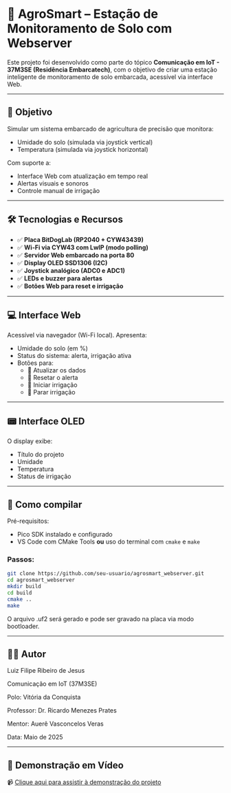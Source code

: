 # 🌱 AgroSmart – Estação de Monitoramento de Solo com Webserver

Este projeto foi desenvolvido como parte do tópico **Comunicação em IoT - 37M3SE (Residência Embarcatech)**, com o objetivo de criar uma estação inteligente de monitoramento de solo embarcada, acessível via interface Web.

---

## 🧠 Objetivo

Simular um sistema embarcado de agricultura de precisão que monitora:
- Umidade do solo (simulada via joystick vertical)
- Temperatura (simulada via joystick horizontal)

Com suporte a:
- Interface Web com atualização em tempo real
- Alertas visuais e sonoros
- Controle manual de irrigação

---

## 🛠 Tecnologias e Recursos

- ✅ **Placa BitDogLab (RP2040 + CYW43439)**
- ✅ **Wi-Fi via CYW43 com LwIP (modo polling)**
- ✅ **Servidor Web embarcado na porta 80**
- ✅ **Display OLED SSD1306 (I2C)**
- ✅ **Joystick analógico (ADC0 e ADC1)**
- ✅ **LEDs e buzzer para alertas**
- ✅ **Botões Web para reset e irrigação**

---

## 💻 Interface Web

Acessível via navegador (Wi-Fi local). Apresenta:

- Umidade do solo (em %)
- Status do sistema: alerta, irrigação ativa
- Botões para:
  - 🔄 Atualizar os dados
  - 🚫 Resetar o alerta
  - 🚿 Iniciar irrigação
  - 🛑 Parar irrigação

---

## 📟 Interface OLED

O display exibe:
- Título do projeto
- Umidade
- Temperatura
- Status de irrigação

---

## 🔧 Como compilar

Pré-requisitos:
- Pico SDK instalado e configurado
- VS Code com CMake Tools **ou** uso do terminal com `cmake` e `make`

### Passos:

```bash
git clone https://github.com/seu-usuario/agrosmart_webserver.git
cd agrosmart_webserver
mkdir build
cd build
cmake ..
make
```
O arquivo .uf2 será gerado e pode ser gravado na placa via modo bootloader.

---

## 👨‍💻 Autor

Luiz Filipe Ribeiro de Jesus

Comunicação em IoT (37M3SE)

Polo: Vitória da Conquista

Professor: Dr. Ricardo Menezes Prates

Mentor: Auerê Vasconcelos Veras

Data: Maio de 2025

---

## 🎥 Demonstração em Vídeo

📹 [Clique aqui para assistir à demonstração do projeto](https://drive.google.com/file/d/1f3V-rScIezGIDB3gVNh9bIogvQNJ-jGM/view?usp=drive_link)